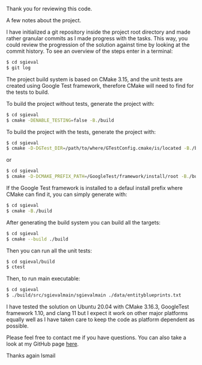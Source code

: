Thank you for reviewing this code.

A few notes about the project.

I have initialized a git repository inside the project root directory and made rather granular commits as I made progress with the tasks. This way, you could review the progression of the solution against time by looking at the commit history. To see an overview of the steps enter in a terminal:
```sh
$ cd sgieval
$ git log
```

The project build system is based on CMake 3.15, and the unit tests are created using Google Test framework, therefore CMake will need to find for the tests to build.

To build the project without tests, generate the project with:
```sh
$ cd sgieval
$ cmake -DENABLE_TESTING=false -B./build
```

To build the project with the tests, generate the project with:
```sh
$ cd sgieval
$ cmake -D-DGTest_DIR=/path/to/where/GTestConfig.cmake/is/located -B./build
```
or
```sh
$ cd sgieval
$ cmake -D-DCMAKE_PREFIX_PATH=/GoogleTest/framework/install/root -B./build
```

If the Google Test framework is installed to a defaul install prefix where CMake can find it, you can simply generate with:

```sh
$ cd sgieval
$ cmake -B./build
```

After generating the build system you can build all the targets:
```sh
$ cd sgieval
$ cmake --build ./build
```

Then you can run all the unit tests:
```sh
$ cd sgieval/build
$ ctest
```

Then, to run main executable:
```sh
$ cd sgieval
$ ./build/src/sgievalmain/sgievalmain ./data/entityblueprints.txt
```

I have tested the solution on Ubuntu 20.04 with CMake 3.16.3, GoogleTest framework 1.10, and clang 11 but I expect it work on other major platforms equally well as I have taken care to keep the code as platform dependent as possible.

Please feel free to contact me if you have questions. You can also take a look at my GitHub page [here](https://github.com/misoboute).

Thanks again
Ismail
